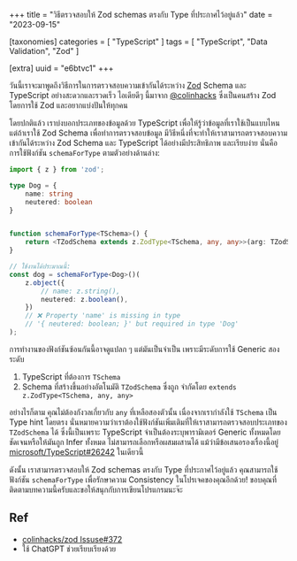+++
title = "วิธีตรวจสอบให้ Zod schemas ตรงกับ Type ที่ประกาศไว้อยู่แล้ว"
date = "2023-09-15"

[taxonomies]
categories = [ "TypeScript" ]
tags = [ "TypeScript", "Data Validation", "Zod" ]

[extra]
uuid = "e6btvc1"
+++

วันนี้เราจะมาพูดถึงวิธีการในการตรวจสอบความเข้ากันได้ระหว่าง [Zod](https://github.com/colinhacks/zod) Schema และ TypeScript อย่างสะดวกและรวดเร็ว ไอเดียดีๆ นี้มาจาก [@colinhacks](https://github.com/colinhacks) ซึ่งเป็นคนสร้าง Zod โดยการใช้ Zod และอยากแบ่งปันให้ทุกคน

โดยปกติแล้ว เราบ่งบอกประเภทของข้อมูลด้วย TypeScript เพื่อให้รู้ว่าข้อมูลที่เราใช้เป็นแบบไหน แต่ถ้าเราใช้ Zod Schema เพื่อทำการตรวจสอบข้อมูล มีวิธีหนึ่งที่จะทำให้เราสามารถตรวจสอบความเข้ากันได้ระหว่าง Zod Schema และ TypeScript ได้อย่างมีประสิทธิภาพ และเรียบง่าย นั่นคือการใช้ฟังก์ชัน `schemaForType` ตามตัวอย่างด้านล่าง: 

```typescript
import { z } from 'zod';

type Dog = {
    name: string
    neutered: boolean
}


function schemaForType<TSchema>() {
    return <TZodSchema extends z.ZodType<TSchema, any, any>>(arg: TZodSchema) => arg;
}

// ใช้งานได้ประมาณนี้:
const dog = schemaForType<Dog>()(
    z.object({
        // name: z.string(),  
        neutered: z.boolean(),
    })
    // ❌ Property 'name' is missing in type 
    // '{ neutered: boolean; }' but required in type 'Dog'
);
```

การทำงานของฟังก์ชันซ้อนกันนี้อาจดูแปลก ๆ แต่มันเป็นจำเป็น เพราะมีระดับการใช้ Generic สองระดับ

1. TypeScript ที่ต้องการ `TSchema` 
2. Schema ที่สร้างขึ้นอย่างอัตโนมัติ `TZodSchema` ซึ่งถูก จำกัดโดย `extends z.ZodType<TSchema, any, any>`
    
อย่างไรก็ตาม คุณไม่ต้องกังวลเกี่ยวกับ `any` ที่เหลือสองตัวนั้น เนื่องจากเรากำลังใช้ `TSchema` เป็น Type hint โดยตรง นั่นหมายความว่าเราต้องใช้ฟังก์ชันเพิ่มเติมที่ให้เราสามารถตรวจสอบประเภทของ `TZodSchema` ได้ ซึ่งนี้เป็นเพราะ TypeScript จำเป็นต้องระบุพารามิเตอร์ Generic ทั้งหมดโดยชัดเจนหรือให้มันถูก Infer ทั้งหมด ไม่สามารถเลือกหรือผสมผสานได้ แม้ว่ามีข้อเสนอรองเรื่องนี้อยู่ [microsoft/TypeScript#26242](https://github.com/microsoft/TypeScript/issues/26242) ในเดียวนี้

ดังนั้น เราสามารตรวจสอบให้ Zod schemas ตรงกับ Type ที่ประกาศไว้อยู่แล้ว คุณสามารถใช้ฟังก์ชัน `schemaForType` เพื่อรักษาความ Consistency ในโปรเจคของคุณอีกด้วย! ขอบคุณที่ติดตามบทความนี้ครับและขอให้สนุกกับการเขียนโปรแกรมนะจ๊ะ

## Ref
- [colinhacks/zod Issuse#372](https://github.com/colinhacks/zod/issues/372#issuecomment-826380330)
-  ใช้ ChatGPT ช่วยเรียบเรียงด้วย
